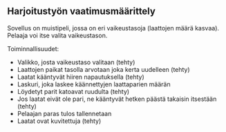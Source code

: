 ## Harjoitustyön vaatimusmäärittely

Sovellus on muistipeli, jossa on eri vaikeustasoja (laattojen määrä kasvaa). Pelaaja voi itse valita vaikeustason. 

Toiminnallisuudet:
- Valikko, josta vaikeustaso valitaan (tehty)
- Laattojen paikat tasolla arvotaan joka kerta uudelleen (tehty)
- Laatat kääntyvät hiiren napautuksella (tehty)
- Laskuri, joka laskee käännettyjen laattaparien määrän
- Löydetyt parit katoavat ruudulta (tehty)
- Jos laatat eivät ole pari, ne kääntyvät hetken päästä takaisin itsestään (tehty)
- Pelaajan paras tulos tallennetaan
- Laatat ovat kuvitettuja (tehty)
